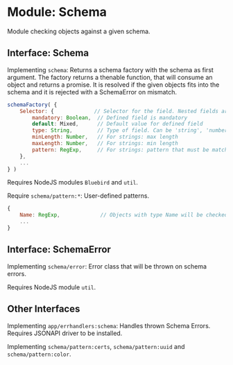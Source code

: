 # Module: Schema

Module checking objects against a given schema.


## Interface: Schema

Implementing ```schema```: Returns a schema factory with the schema as first argument. The factory returns a thenable function, that will consume an object and returns a promise. It is resolved if the given objects fits into the schema and it is rejected with a SchemaError on mismatch.
``` Javascript
schemaFactory( {
	Selector: {             // Selector for the field. Nested fields are depacked with '.' delimiter
		mandatory: Boolean,  // Defined field is mandatory
		default: Mixed,      // Default value for defined field
		type: String,        // Type of field. Can be 'string', 'number', 'array', 'date' or extended by pattern modules.
		minLength: Number,   // For strings: max length
		maxLength: Number,   // For strings: min length
		pattern: RegExp,     // For strings: pattern that must be matching
	},
	...
} )
```

Requires NodeJS modules  ```Bluebird``` and ```util```.

Require ```schema/pattern:*```: User-defined patterns.
``` Javascript
{
	Name: RegExp,             // Objects with type Name will be checked against the given RegExp
	...
}
```

## Interface: SchemaError

Implementing ```schema/error```: Error class that will be thrown on schema errors.

Requires NodeJS module ```util```.


## Other Interfaces

Implementing ```app/errhandlers:schema```: Handles thrown Schema Errors. Requires JSONAPI driver to be installed.

Implementing ```schema/pattern:certs```, ```schema/pattern:uuid``` and ```schema/pattern:color```.
